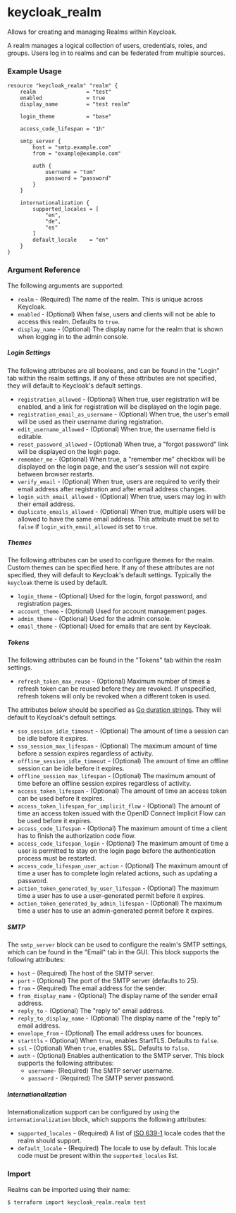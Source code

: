 # keycloak_realm

Allows for creating and managing Realms within Keycloak.

A realm manages a logical collection of users, credentials, roles, and groups.
Users log in to realms and can be federated from multiple sources.

### Example Usage

```hcl
resource "keycloak_realm" "realm" {
    realm                = "test"
    enabled              = true
    display_name         = "test realm"

    login_theme          = "base"

    access_code_lifespan = "1h"
    
    smtp_server {
        host = "smtp.example.com"
        from = "example@example.com"
        
        auth {
        	username = "tom"
        	password = "password"
        }
    }
    
    internationalization {
        supported_locales = [
            "en",
            "de",
            "es"
        ]
        default_locale    = "en"
    }
}
```

### Argument Reference

The following arguments are supported:

- `realm` - (Required) The name of the realm. This is unique across Keycloak.
- `enabled` - (Optional) When false, users and clients will not be able to access this realm. Defaults to `true`.
- `display_name` - (Optional) The display name for the realm that is shown when logging in to the admin console.

##### Login Settings

The following attributes are all booleans, and can be found in the "Login" tab within the realm settings.
If any of these attributes are not specified, they will default to Keycloak's default settings.

- `registration_allowed` - (Optional) When true, user registration will be enabled, and a link for registration will be displayed on the login page.
- `registration_email_as_username` - (Optional) When true, the user's email will be used as their username during registration.
- `edit_username_allowed` - (Optional) When true, the username field is editable.
- `reset_password_allowed` - (Optional) When true, a "forgot password" link will be displayed on the login page.
- `remember_me` - (Optional) When true, a "remember me" checkbox will be displayed on the login page, and the user's session will not expire between browser restarts.
- `verify_email` - (Optional) When true, users are required to verify their email address after registration and after email address changes.
- `login_with_email_allowed` - (Optional) When true, users may log in with their email address.
- `duplicate_emails_allowed` - (Optional) When true, multiple users will be allowed to have the same email address. This attribute must be set to `false` if `login_with_email_allowed` is set to `true`.

##### Themes

The following attributes can be used to configure themes for the realm. Custom themes can be specified here.
If any of these attributes are not specified, they will default to Keycloak's default settings. Typically the `keycloak` theme is used by default.

- `login_theme` - (Optional) Used for the login, forgot password, and registration pages.
- `account_theme` - (Optional) Used for account management pages.
- `admin_theme` - (Optional) Used for the admin console.
- `email_theme` - (Optional) Used for emails that are sent by Keycloak.

##### Tokens

The following attributes can be found in the "Tokens" tab within the realm settings.

- `refresh_token_max_reuse` - (Optional) Maximum number of times a refresh token can be reused before they are revoked. If unspecified, refresh tokens will only be revoked when a different token is used.

The attributes below should be specified as [Go duration strings](https://golang.org/pkg/time/#Duration.String). They will default to Keycloak's default settings.

- `sso_session_idle_timeout` - (Optional) The amount of time a session can be idle before it expires.
- `sso_session_max_lifespan` - (Optional) The maximum amount of time before a session expires regardless of activity.
- `offline_session_idle_timeout` - (Optional) The amount of time an offline session can be idle before it expires.
- `offline_session_max_lifespan` - (Optional) The maximum amount of time before an offline session expires regardless of activity.
- `access_token_lifespan` - (Optional) The amount of time an access token can be used before it expires.
- `access_token_lifespan_for_implicit_flow` - (Optional) The amount of time an access token issued with the OpenID Connect Implicit Flow can be used before it expires.
- `access_code_lifespan` - (Optional) The maximum amount of time a client has to finish the authorization code flow.
- `access_code_lifespan_login` - (Optional) The maximum amount of time a user is permitted to stay on the login page before the authentication process must be restarted.
- `access_code_lifespan_user_action` - (Optional) The maximum amount of time a user has to complete login related actions, such as updating a password.
- `action_token_generated_by_user_lifespan` - (Optional) The maximum time a user has to use a user-generated permit before it expires.
- `action_token_generated_by_admin_lifespan` - (Optional) The maximum time a user has to use an admin-generated permit before it expires.

##### SMTP

The `smtp_server` block can be used to configure the realm's SMTP settings, which can be found in the "Email" tab in the GUI.
This block supports the following attributes:

- `host` - (Required) The host of the SMTP server.
- `port` - (Optional) The port of the SMTP server (defaults to 25).
- `from` - (Required) The email address for the sender.
- `from_display_name` - (Optional) The display name of the sender email address.
- `reply_to` - (Optional) The "reply to" email address.
- `reply_to_display_name` - (Optional) The display name of the "reply to" email address.
- `envelope_from` - (Optional) The email address uses for bounces.
- `starttls` - (Optional) When `true`, enables StartTLS. Defaults to `false`.
- `ssl` - (Optional) When `true`, enables SSL. Defaults to `false`.
- `auth` - (Optional) Enables authentication to the SMTP server.  This block supports the following attributes:
    - `username`- (Required) The SMTP server username.
    - `password` - (Required) The SMTP server password.
    
##### Internationalization

Internationalization support can be configured by using the `internationalization` block, which supports the following attributes:

- `supported_locales` - (Required) A list of [ISO 639-1](https://en.wikipedia.org/wiki/List_of_ISO_639-1_codes) locale codes that the realm should support.
- `default_locale` - (Required) The locale to use by default. This locale code must be present within the `supported_locales` list.

### Import

Realms can be imported using their name:

```bash
$ terraform import keycloak_realm.realm test
```
